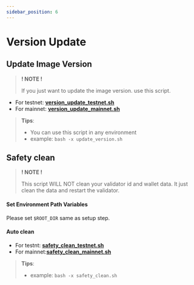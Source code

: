 ```yaml
---
sidebar_position: 6
---
```


# Version Update
## Update Image Version

> **! NOTE !**
>
> If you just want to update the image version. use this script.
> 



- For testnet: [**version_update_testnet.sh**](./update_version_testnet.sh)
- For mainnet: [**version_update_mainnet.sh**](./update_version_mainnet.sh)
  
> **Tips**:
> * You can use this script in any environment
> * example: `bash -x update_version.sh`

## Safety clean

> **! NOTE !**
>
> This script WILL NOT clean your validator id and wallet data. It just clean the data and restart the validator.

> 

#### Set Environment Path Variables

Please set `$ROOT_DIR` same as setup step.

#### Auto clean

- For testnt: [**safety_clean_testnet.sh**](./safety_clean_testnet.sh)
- For mainnet:[**safety_clean_mainnet.sh**](./safety_clean_mainnet.sh)

> **Tips**:
> * example: `bash -x safety_clean.sh`

